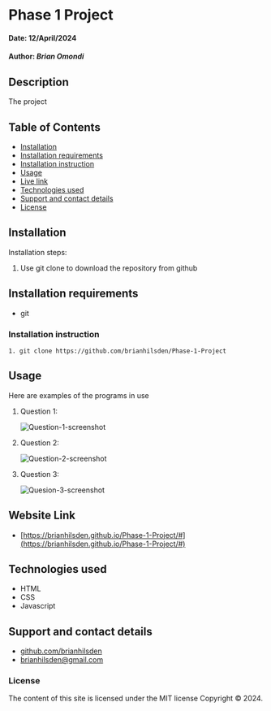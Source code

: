 # Phase 1 Project
#### Date: 12/April/2024

#### Author: *Brian Omondi*

## Description  
The project

## Table of Contents
- [Installation](#installation)
- [Installation requirements](#installation-requirements)
- [Installation instruction](#installation-instruction)
- [Usage](#usage)
- [Live link](#website-link)
- [Technologies used](#technologies-used)
- [Support and contact details](#support-and-contact-details)
- [License](#license)


## Installation
Installation steps:
1. Use git clone to download the repository from github

## Installation requirements
- git 

### Installation instruction
```
1. git clone https://github.com/brianhilsden/Phase-1-Project

```
## Usage
Here are examples of the programs in use
1. Question 1:

    ![Question-1-screenshot](/images/Screenshot%20from%202024-03-29%2023-04-22.png)
    
2. Question 2:

    ![Question-2-screenshot](/images/Screenshot%20from%202024-03-29%2023-06-23.png)

3. Question 3:

    ![Quesion-3-screenshot](/images/Screenshot%20from%202024-03-29%2023-11-49.png)

## Website Link
- [https://brianhilsden.github.io/Phase-1-Project/#](https://brianhilsden.github.io/Phase-1-Project/#)


## Technologies used
- HTML
- CSS
- Javascript

## Support and contact details
- [github.com/brianhilsden](github.com/brianhilsden)
- brianhilsden@gmail.com
### License
The content of this site is licensed under the MIT license
Copyright &copy; 2024.


